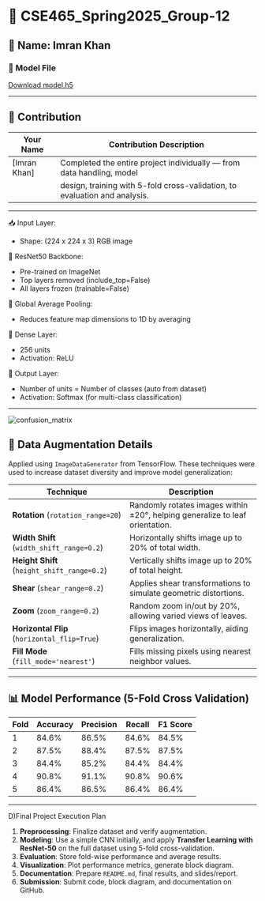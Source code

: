 
# 🌿 CSE465_Spring2025_Group-12

## 👤 Name: Imran Khan

### 📁 Model File
[Download model.h5](https://drive.google.com/file/d/1BY_iZW-Zy-yA3FNjYz5wmPlpVDTTHbYs/view?usp=sharing)

---

## 🔧 Contribution
| Your Name            | Contribution Description                                                  |
|----------------------|---------------------------------------------------------------------------|
| [Imran Khan]     | Completed the entire project individually — from data handling, model     |
|                      | design, training with 5-fold cross-validation, to evaluation and analysis. |


---

📥 Input Layer:
   - Shape: (224 x 224 x 3) RGB image

🔗 ResNet50 Backbone:
   - Pre-trained on ImageNet
   - Top layers removed (include_top=False)
   - All layers frozen (trainable=False)

🔄 Global Average Pooling:
   - Reduces feature map dimensions to 1D by averaging

🔢 Dense Layer:
   - 256 units
   - Activation: ReLU

🎯 Output Layer:
   - Number of units = Number of classes (auto from dataset)
   - Activation: Softmax (for multi-class classification)

---

![confusion_matrix](https://github.com/user-attachments/assets/f446ea6e-3aa1-4495-8e4a-0c47ff6165a7)


## 🧪 Data Augmentation Details

Applied using `ImageDataGenerator` from TensorFlow. These techniques were used to increase dataset diversity and improve model generalization:

| Technique              | Description |
|------------------------|-------------|
| **Rotation** (`rotation_range=20`) | Randomly rotates images within ±20°, helping generalize to leaf orientation. |
| **Width Shift** (`width_shift_range=0.2`) | Horizontally shifts image up to 20% of total width. |
| **Height Shift** (`height_shift_range=0.2`) | Vertically shifts image up to 20% of total height. |
| **Shear** (`shear_range=0.2`) | Applies shear transformations to simulate geometric distortions. |
| **Zoom** (`zoom_range=0.2`) | Random zoom in/out by 20%, allowing varied views of leaves. |
| **Horizontal Flip** (`horizontal_flip=True`) | Flips images horizontally, aiding generalization. |
| **Fill Mode** (`fill_mode='nearest'`) | Fills missing pixels using nearest neighbor values. |

---

## 📊 Model Performance (5-Fold Cross Validation)

| Fold | Accuracy | Precision | Recall | F1 Score |
|------|----------|-----------|--------|----------|
| 1    | 84.6%    | 86.5%     | 84.6%  | 84.5%    |
| 2    | 87.5%    | 88.4%     | 87.5%  | 87.5%    |
| 3    | 84.4%    | 85.2%     | 84.4%  | 84.4%    |
| 4    | 90.8%    | 91.1%     | 90.8%  | 90.6%    |
| 5    | 86.4%    | 86.5%     | 86.4%  | 86.4%    |

---

D)Final Project Execution Plan

1. **Preprocessing**: Finalize dataset and verify augmentation.
2. **Modeling**: Use a simple CNN initially, and apply **Transfer Learning with ResNet-50** on the full dataset using 5-fold cross-validation.
3. **Evaluation**: Store fold-wise performance and average results.
4. **Visualization**: Plot performance metrics, generate block diagram.
5. **Documentation**: Prepare `README.md`, final results, and slides/report.
6. **Submission**: Submit code, block diagram, and documentation on GitHub.


